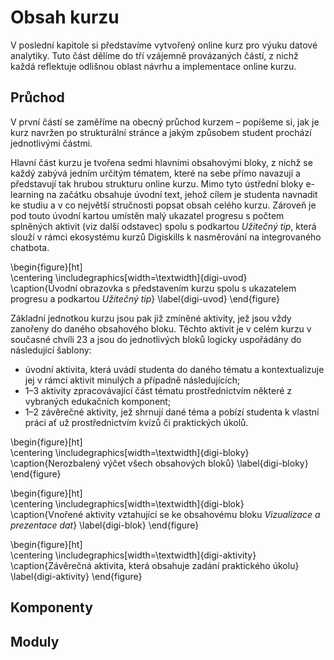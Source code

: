# Obsah kurzu

V poslední kapitole si představíme vytvořený online kurz pro výuku datové analytiky. Tuto část dělíme do tří vzájemně provázaných částí, z nichž každá reflektuje odlišnou oblast návrhu a implementace online kurzu. 

## Průchod

V první částí se zaměříme na obecný průchod kurzem – popíšeme si, jak je kurz navržen po strukturální stránce a jakým způsobem student prochází jednotlivými částmi.

Hlavní část kurzu je tvořena sedmi hlavními obsahovými bloky, z nichž se každý zabývá jedním určitým tématem, které na sebe přímo navazují a představují tak hrubou strukturu online kurzu. Mimo tyto ústřední bloky e-learning na začátku obsahuje úvodní text, jehož cílem je studenta navnadit ke studiu a v co největší stručnosti popsat obsah celého kurzu.  Zároveň je pod touto úvodní kartou umístěn malý ukazatel progresu s počtem splněných aktivit (viz další odstavec) spolu s podkartou *Užitečný tip*, která slouží v rámci ekosystému kurzů Digiskills k nasměrování na integrovaného chatbota.

\begin{figure}[ht]   
    \centering
    \includegraphics[width=\textwidth]{digi-uvod}  
    \caption{Úvodní obrazovka s představením kurzu spolu s ukazatelem progresu a podkartou *Užitečný tip*}
    \label{digi-uvod}
\end{figure}

Základní jednotkou kurzu jsou pak již zmíněné aktivity, jež jsou vždy zanořeny do daného obsahového bloku. Těchto aktivit je v celém kurzu v současné chvíli 23 a jsou do jednotlivých bloků logicky uspořádány do následující šablony:

 - úvodní aktivita, která uvádí studenta do daného tématu a kontextualizuje jej v rámci aktivit minulých a případně následujících;
 - 1–3 aktivity zpracovávající část tématu prostřednictvím některé z vybraných edukačních komponent;
 - 1–2 závěrečné aktivity, jež shrnují dané téma a pobízí studenta k vlastní práci ať už prostřednictvím kvízů či praktických úkolů.

\begin{figure}[ht]   
    \centering
    \includegraphics[width=\textwidth]{digi-bloky}  
    \caption{Nerozbalený výčet všech obsahových bloků}
    \label{digi-bloky}
\end{figure}

\begin{figure}[ht]   
    \centering
    \includegraphics[width=\textwidth]{digi-blok}  
    \caption{Vnořené aktivity vztahující se ke obsahovému bloku *Vizualizace a prezentace dat*}
    \label{digi-blok}
\end{figure}

\begin{figure}[ht]   
    \centering
    \includegraphics[width=\textwidth]{digi-aktivity}  
    \caption{Závěrečná aktivita, která obsahuje zadání praktického úkolu}
    \label{digi-aktivity}
\end{figure}

## Komponenty

##  Moduly
